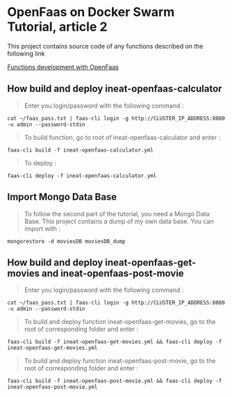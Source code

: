 # OpenFaas on Docker Swarm Tutorial, article 2
This project contains source code of any functions described on the following link

[Functions development with OpenFaas](https://blog.ineat-conseil.fr/2019/03/serverless-sur-raspberry-pi-avec-docker-swarm-et-openfaas-partie-2-developpons-quelques-fonctions/)

## How build and deploy ineat-openfaas-calculator

> Enter you login/password with the following command :

```shell
cat ~/faas_pass.txt | faas-cli login -g http://CLUSTER_IP_ADDRESS:8080 -u admin --password-stdin
```

> To build function, go to root of ineat-openfaas-calculator and enter :

```shell
faas-cli build -f ineat-openfaas-calculator.yml
```

> To deploy :

```shell
faas-cli deploy -f ineat-openfaas-calculator.yml
```

## Import Mongo Data Base

> To follow the second part of the tutorial, you need a Mongo Data Base. This project contains a dump of my own data base. You can import with :

```shell
mongorestore -d moviesDB moviesDB_dump
```

## How build and deploy ineat-openfaas-get-movies and ineat-openfaas-post-movie

> Enter you login/password with the following command :

```shell
cat ~/faas_pass.txt | faas-cli login -g http://CLUSTER_IP_ADDRESS:8080 -u admin --password-stdin
```

> To build and deploy function ineat-openfaas-get-movies, go to the root of corresponding folder and enter :

```shell
faas-cli build -f ineat-openfaas-get-movies.yml && faas-cli deploy -f ineat-openfaas-get-movies.yml
```

> To build and deploy function ineat-openfaas-post-movie, go to the root of corresponding folder and enter :

```shell
faas-cli build -f ineat-openfaas-post-movie.yml && faas-cli deploy -f ineat-openfaas-post-movie.yml
```
